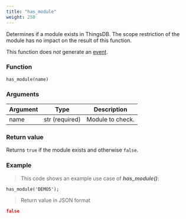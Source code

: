 ```yaml
---
title: "has_module"
weight: 250
---
```


Determines if a module exists in ThingsDB. The scope restriction of the module has no impact on the result of this function.

This function does *not* generate an [event](../../overview/events).

### Function

`has_module(name)`

### Arguments

Argument | Type | Description
-------- | ---- | -----------
name | str (required) | Module to check.

### Return value

Returns `true` if the module exists and otherwise `false`.

### Example

> This code shows an example use case of ***has_module()***:

```thingsdb,json_response,@t
has_module('DEMO5');
```

> Return value in JSON format

```json
false
```
